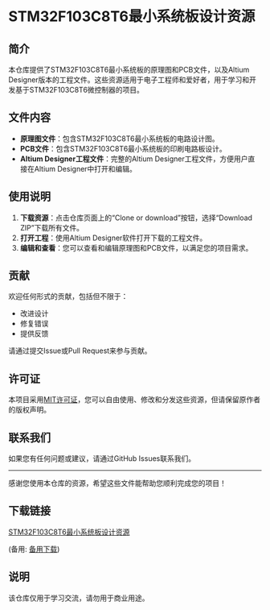 # STM32F103C8T6最小系统板设计资源

## 简介
本仓库提供了STM32F103C8T6最小系统板的原理图和PCB文件，以及Altium Designer版本的工程文件。这些资源适用于电子工程师和爱好者，用于学习和开发基于STM32F103C8T6微控制器的项目。

## 文件内容
- **原理图文件**：包含STM32F103C8T6最小系统板的电路设计图。
- **PCB文件**：包含STM32F103C8T6最小系统板的印刷电路板设计。
- **Altium Designer工程文件**：完整的Altium Designer工程文件，方便用户直接在Altium Designer中打开和编辑。

## 使用说明
1. **下载资源**：点击仓库页面上的“Clone or download”按钮，选择“Download ZIP”下载所有文件。
2. **打开工程**：使用Altium Designer软件打开下载的工程文件。
3. **编辑和查看**：您可以查看和编辑原理图和PCB文件，以满足您的项目需求。

## 贡献
欢迎任何形式的贡献，包括但不限于：
- 改进设计
- 修复错误
- 提供反馈

请通过提交Issue或Pull Request来参与贡献。

## 许可证
本项目采用[MIT许可证](LICENSE)，您可以自由使用、修改和分发这些资源，但请保留原作者的版权声明。

## 联系我们
如果您有任何问题或建议，请通过GitHub Issues联系我们。

---
感谢您使用本仓库的资源，希望这些文件能帮助您顺利完成您的项目！

## 下载链接
[STM32F103C8T6最小系统板设计资源](https://pan.quark.cn/s/26587bbb823a) 

(备用: [备用下载](https://pan.baidu.com/s/1jiZPRO7Ahums1ei2dAkGtQ?pwd=1234))

## 说明

该仓库仅用于学习交流，请勿用于商业用途。
